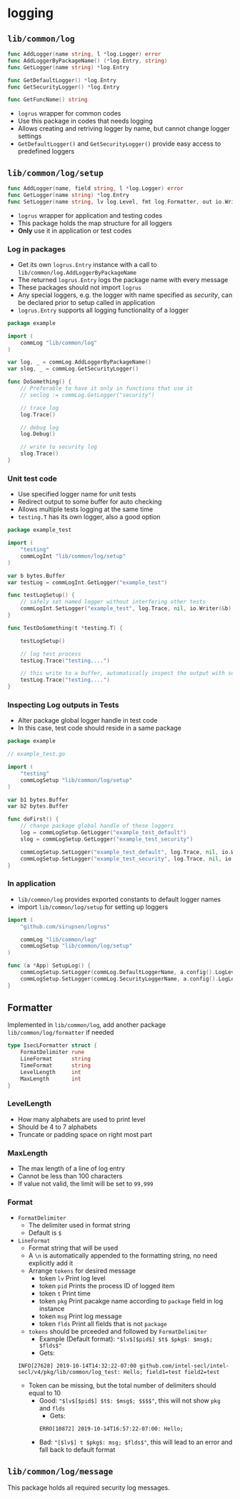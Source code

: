 # logging

## `lib/common/log`
```go
func AddLogger(name string, l *log.Logger) error
func AddLoggerByPackageName() (*log.Entry, string)
func GetLogger(name string) *log.Entry

func GetDefaultLogger() *log.Entry
func GetSecurityLogger() *log.Entry

func GetFuncName() string
```

- `logrus` wrapper for common codes
- Use this package in codes that needs logging
- Allows creating and retriving logger by name, but cannot change logger settings
- `GetDefaultLogger()` and `GetSecurityLogger()` provide easy access to predefined loggers


## `lib/common/log/setup`
```go
func AddLogger(name, field string, l *log.Logger) error
func GetLogger(name string) *log.Entry
func SetLogger(name string, lv log.Level, fmt log.Formatter, out io.Writer, rc bool)
```

- `logrus` wrapper for application and testing codes
- This package holds the map structure for all loggers
- **Only** use it in application or test codes


### Log in packages

- Get its own `logrus.Entry` instance with a call to `lib/common/log.AddLoggerByPackageName`
- The returned `logrus.Entry` logs the package name with every message
- These packages should not import `logrus`
- Any special loggers, e.g. the logger with name specified as *security*, can be
  declared prior to setup called in application
- `logrus.Entry` supports all logging functionality of a logger

```go
package example

import (
    commLog "lib/common/log"
)

var log, _ = commLog.AddLoggerByPackageName()
var slog, _ = commLog.GetSecurityLogger()

func DoSomething() {
    // Preferable to have it only in functions that use it
    // seclog := commLog.GetLogger("security")

    // trace log
    log.Trace()

    // debug log
    log.Debug()

    // write to security log
    slog.Trace()
}
```

### Unit test code
- Use specified logger name for unit tests
- Redirect output to some buffer for auto checking
- Allows multiple tests logging at the same time
- `testing.T` has its own logger, also a good option

```go
package example_test

import (
    "testing"
    commLogInt "lib/common/log/setup"
)

var b bytes.Buffer
var testLog = commLogInt.GetLogger("example_test")

func testLogSetup() {
    // safely set named logger without interfering other tests
    commLogInt.SetLogger("example_test", log.Trace, nil, io.Writer(&b), false)
}

func TestDoSomething(t *testing.T) {

    testLogSetup()

    // log test process
    testLog.Trace("testing....")

    // this write to a buffer, automatically inspect the output with some code
    testLog.Trace("testing....")
}
```

### Inspecting Log outputs in Tests
- Alter package global logger handle in test code
- In this case, test code should reside in a same package

```go
package example

// example_test.go

import (
    "testing"
    commLogSetup "lib/common/log/setup"
)

var b1 bytes.Buffer
var b2 bytes.Buffer

func doFirst() {
    // change package global handle of these loggers
    log = commLogSetup.GetLogger("example_test_default")
    slog = commLogSetup.GetLogger("example_test_security")

    commLogSetup.SetLogger("example_test_default", log.Trace, nil, io.Writer(&b1), false)
    commLogSetup.SetLogger("example_test_security", log.Trace, nil, io.Writer(&b2), false)
}
```


### In application
- `lib/common/log` provides exported constants to default logger names
- import `lib/common/log/setup` for setting up loggers

```go
import (
    "github.com/sirupsen/logrus"

    commLog "lib/common/log"
    commLogSetup "lib/common/log/setup"
)

func (a *App) SetupLog() {
    commLogSetup.SetLogger(commLog.DefaultLoggerName, a.config().LogLevel, nil, os.Stdout, false)
    commLogSetup.SetLogger(commLog.SecurityLoggerName, a.config().LogLevel, nil, a.securityLogWriter(), false)
}
```


## Formatter

Implemented in `lib/common/log`, add another package `lib/common/log/formatter` if needed

```go
type IsecLFormatter struct {
	FormatDelimiter rune
	LineFormat      string
	TimeFormat      string
	LevelLength     int
	MaxLength       int
}
```

### LevelLength
- How many alphabets are used to print level
- Should be 4 to 7 alphabets
- Truncate or padding space on right most part

### MaxLength
- The max length of a line of log entry
- Cannot be less than 100 characters
- If value not valid, the limit will be set to `99,999`

### Format
- `FormatDelimiter`
    - The delimiter used in format string
    - Default is `$`
- `LineFormat`
    - Format string that will be used
    - A `\n` is automatically appended to the formatting string, no need explicitly add it
    - Arrange `tokens` for desired message
        - token `lv`    Print log level
        - token `pid`   Prints the process ID of logged item
        - token `t`     Print time
        - token `pkg`   Print pacakge name according to `package` field in log instance
        - token `msg`   Print log message
        - token `flds`  Print all fields that is not `package`
    - `tokens` should be prceeded and followed by `FormatDelimiter`
        - Example (Default format): `"$lv$[$pid$] $t$ $pkg$: $msg$; $flds$"`
        - Gets:
    ```log
    INFO[27628] 2019-10-14T14:32:22-07:00 github.com/intel-secl/intel-secl/v4/pkg/lib/common/log_test: Hello; field1=test field2=test
    ````
    - Token can be missing, but the total number of delimiters should equal to 10
        - Good: `"$lv$[$pid$] $t$: $msg$; $$$$"`, this will not show `pkg` and `flds`
            - Gets: 
            ```
            ERRO[10872] 2019-10-14T16:57:22-07:00: Hello;
            ```
        - Bad: `"[$lv$] t $pkg$: msg; $flds$"`, this will lead to an error and fall back to default format


## `lib/common/log/message`
This package holds all required security log messages.
